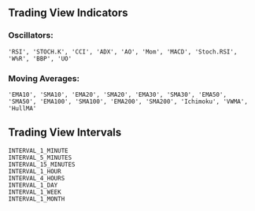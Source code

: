 ## Trading View Indicators

### Oscillators:
    'RSI', 'STOCH.K', 'CCI', 'ADX', 'AO', 'Mom', 'MACD', 'Stoch.RSI', 'W%R', 'BBP', 'UO'
    
### Moving Averages:
    'EMA10', 'SMA10', 'EMA20', 'SMA20', 'EMA30', 'SMA30', 'EMA50', 'SMA50', 'EMA100', 'SMA100', 'EMA200', 'SMA200', 'Ichimoku', 'VWMA', 'HullMA'

## Trading View Intervals
    INTERVAL_1_MINUTE
    INTERVAL_5_MINUTES
    INTERVAL_15_MINUTES
    INTERVAL_1_HOUR 
    INTERVAL_4_HOURS
    INTERVAL_1_DAY
    INTERVAL_1_WEEK
    INTERVAL_1_MONTH
